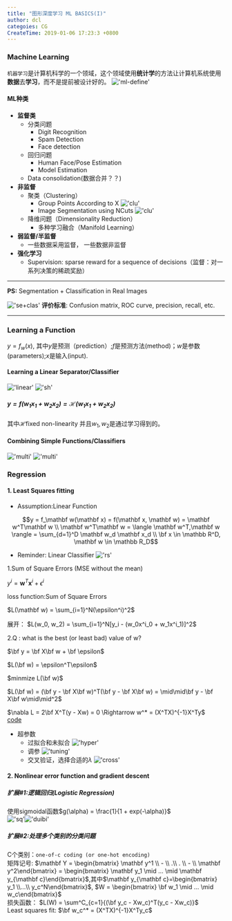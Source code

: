 ```yaml
---
title: "图形深度学习 ML BASICS(I)"
author: dcl
categoies: CG
CreateTime: 2019-01-06 17:23:3 +0800
---
```



### Machine Learning
`机器学习`是计算机科学的一个领域，这个领域使用<b>统计学</b>的方法让计算机系统使用<b>数据</b>去<b>学习</b>，而不是提前被设计好的。
!['ml-define'](../images\ml-define.png)
#### ML种类
- <b>监督类</b>
    - 分类问题
        - Digit Recognition
        - Spam Detection
        - Face detection
    - 回归问题
        - Human Face/Pose Estimation
        - Model Estimation
    - Data consolidation(数据合并？？)
- <b>非监督</b>
    - 聚类（Clustering）
        - Group Points According to X
        !['clu'](../images\clus.png)
        - Image Segmentation using NCuts
        !['clu'](../images\ncuts.png)
    - 降维问题（Dimensionality Reduction）
        - 多种学习融合（Manifold Learning）
- <b>弱监督/半监督</b>
    - 一些数据采用监督， 一些数据非监督
- <b>强化学习</b>
    - Supervision: sparse reward for a sequence of decisions（监督：对一系列决策的稀疏奖励）
<hr/>
<b>PS:</b>
    Segmentation + Classification in Real Images

!['se+clas'](../images\seg&class.png)
<b>评价标准</b>: Confusion matrix, ROC curve, precision, recall, etc.
<hr/>


### Learning a Function

$y = f_w(x)$, 其中$y$是预测（prediction）;$f$是预测方法(method)；$w$是参数(parameters);$x$是输入(input).

#### Learning a Linear Separator/Classifier

!['linear'](../images\linear.png)
!['sh'](../images\sh.png)
##### $y = f(w_1x_1 + w_2x_2) = \mathcal H(w_1x_1 + w_2x_2)$
其中$\mathcal H$fixed non-linearity 并且$w_1 ,w_2$是通过学习得到的。

#### Combining Simple Functions/Classifiers
!['multi'](../images\multi.png)
!['multi'](../images\multi2.png)


### Regression
#### 1. Least Squares fitting
- Assumption:Linear Function

$$y = f_\mathbf w(\mathbf x) = f(\mathbf x, \mathbf w) = \mathbf w^T\mathbf w \\ \mathbf w^T\mathbf w = \langle \mathbf w^T,\mathbf w \rangle = \sum_{d=1}^D \mathbf w_d \mathbf x_d \\ \bf x \in \mathbb R^D, \mathbf w \in \mathbb R_D$$

- Reminder: Linear Classifier
!['rs'](../images\rs.png)

1.Sum of Square Errors (MSE without the mean)

$y^i = \mathbf w^T\mathbf x^i + \epsilon^i$

loss function:Sum of Square Errors

$L(\mathbf w) = \sum_{i=1}^N(\epsilon^i)^2$

展开：
$L(w_0, w_2) = \sum_{i=1}^N[y_i - (w_0x^i_0 + w_1x^i_1)]^2$

2.Q : what is the best (or least bad) value of w?

$\bf y = \bf X\bf w + \bf \epsilon$

$L(\bf w) = \epsilon^T\epsilon$

$minmize L(\bf w)$

$L(\bf w) = (\bf y - \bf X\bf w)^T(\bf y - \bf X\bf w) = \mid\mid\bf y - \bf X\bf w\mid\mid^2$

$\nabla L = 2\bf X^T(y - Xw) = 0 \Rightarrow w^* = (X^TX)^{-1}X^Ty$<br>
[code](https://github.com/dclcs/CG_ML_CODE/blob/master/source/linear_regression.ipynb)
- 超参数
    - 过拟合和未拟合
    !['hyper'](../images\hyper.png)
    - 调参
    !['tuning'](../images\tuning.png)
    - 交叉验证，选择合适的$\lambda$
    !['cross'](../images\cross.png)

#### 2. Nonlinear error function and gradient descent
##### 扩展#1:逻辑回归(Logistic Regression)
使用sigmoidal函数$g(\alpha) = \frac{1}{1 + exp(-\alpha)}$<br>
!['sq'](../images\squashing.png)!['duibi'](../images\duibi.png)
##### 扩展#2:处理多个类别的分类问题
C个类别：`one-of-c coding (or one-hot encoding)`<br>
矩阵记号:
$\mathbf Y = \begin{bmatrix} \mathbf y^1 \\ - \\ .\\ . \\ - \\ \mathbf y^2\end{bmatrix} = \begin{bmatrix} \mathbf y_1 \mid ... \mid \mathbf y_{\mathbf c}\end{bmatrix}$,其中$\mathbf y_{\mathbf c}=\begin{bmatrix} y_1 \\...\\ y_c^N\end{bmatrix}$, $W = \begin{bmatrix} \bf w_1 \mid ... \mid w_c\end{bmatrix}$<br>
损失函数：
$L(W) = \sum^C_{c=1}{(\bf y_c - Xw_c)^T(y_c - Xw_c)}$<br>
Least squares fit:
$\bf w_c^* = (X^TX)^{-1}X^Ty_c$




